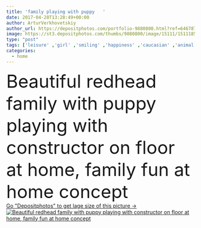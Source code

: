 ```yaml
---
title: 'family playing with puppy   '
date: 2017-04-28T13:28:49+00:00
author: ArturVerkhovetskiy
author_url: https://depositphotos.com/portfolio-9880800.html?ref=64678756
image: https://st3.depositphotos.com/thumbs/9880800/image/15111/151118564/api_thumb_450.jpg?forcejpeg=true
type: "post"
tags: ['leisure' ,'girl' ,'smiling' ,'happiness' ,'caucasian' ,'animal' ,'family' ,'man' ,'european' ,'boy' ,'childhood' ,'children' ,'kids' ,'pet' ,'dog' ,'pup' ,'puppy' ,'home' ,'playing' ,'woman' ,'together' ,'togetherness' ,'indoors' ,'innocence' ,'son' ,'daughter' ,'casual' ,'mother' ,'candid' ,'carefree' ,'brother' ,'sister' ,'mom' ,'parents' ,'dad' ,'father' ,'relationship' ,'educational' ,'redhead' ,'bonding' ,'cubes' ,'siblings' ,'parenthood' ,'mommy' ,'daddy' ,'preschoolers' ,'Labrador Retriever' ,'wooden constructor' ]
categories: 
  - home
---
```

<div aling="center">
            <font size="60"> Beautiful redhead family with puppy playing with constructor on floor at home, family fun at home concept</font>   
</div>
<div>
    <a href='https://st3.depositphotos.com/thumbs/9880800/image/15111/151118564/api_thumb_450.jpg?forcejpeg=true?ref=64678756' target=_blank > Go "Depositphotos" to get lage size of this picture ->
        <img href='https://st3.depositphotos.com/thumbs/9880800/image/15111/151118564/api_thumb_450.jpg?forcejpeg=true?ref=64678756' src='https://st3.depositphotos.com/9880800/15111/i/950/depositphotos_151118564-stock-photo-family-playing-with-puppy.jpg?forcejpeg=true' alt='Beautiful redhead family with puppy playing with constructor on floor at home, family fun at home concept' >
    </a>
</div>
